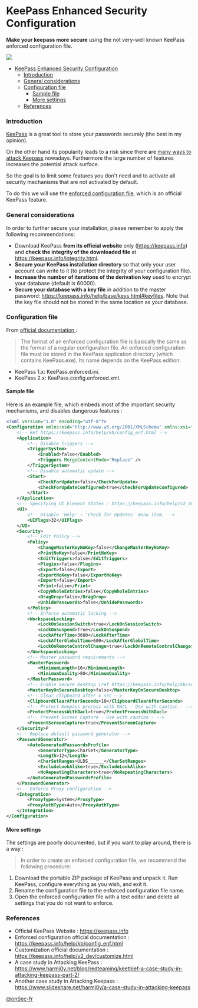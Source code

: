 # KeePass Enhanced Security Configuration 

**Make your keepass more secure** using the not very-well known KeePass enforced configuration file. 

![](https://raw.githubusercontent.com/onSec-fr/Keepass-Enhanced-Security-Configuration/main/icon.ico?token=AOI5A4YP6537BK24ZKKOBKDARO472)

- [KeePass Enhanced Security Configuration](#keepass-enhanced-security-configuration)
    + [Introduction](#introduction)
    + [General considerations](#general-considerations)
    + [Configuration file](#configuration-file)
      - [Sample file](#sample-file)
      - [More settings](#more-settings)
    + [References](#references)

### Introduction
[KeePass](https://keepass.info "KeePass") is a great tool to store your passwords securely (the best in my opinion).

On the other hand its popularity leads to a risk since there are [many ways to attack Keepass](https://www.harmj0y.net/blog/redteaming/keethief-a-case-study-in-attacking-keepass-part-2/ "many ways to attack Keepass") nowadays.
Furthermore the large number of features increases the potential attack surface.

So the goal is to limit some features you don't need and to activate all security mechanisms that are not activated by default.

To do this we will use the [enforced configuration file](https://keepass.info/help/kb/config_enf.html "enforced configuration file"), which is an official KeePass feature.

### General considerations
In order to further secure your installation, please remember to apply the following recommendations: 

- Download KeePass **from its official website** only (https://keepass.info) and **check the integrity of the downloaded file** at https://keepass.info/integrity.html.
- **Secure your KeePass installation directory** so that only your user account can write to it (to protect the integrity of your configuration file).
- **Increase the number of iterations of the derivation key** used to encrypt your database (default is 60000).
- **Secure your database with a key file** in addition to the master password: https://keepass.info/help/base/keys.html#keyfiles. Note that the key file should not be stored in the same location as your database.

### Configuration file
From [official documentation ](https://keepass.info/help/kb/config_enf.html#info "official documentation "): 
> The format of an enforced configuration file is basically the same as the format of a regular configuration file. An enforced configuration file must be stored in the KeePass application directory (which contains KeePass.exe). Its name depends on the KeePass edition:
- KeePass 1.x: KeePass.enforced.ini.
- KeePass 2.x: KeePass.config.enforced.xml.

#### Sample file
Here is an example file, which embeds most of the important security mechanisms, and disables dangerous features :
```xml
<?xml version="1.0" encoding="utf-8"?>
<Configuration xmlns:xsd="http://www.w3.org/2001/XMLSchema" xmlns:xsi="http://www.w3.org/2001/XMLSchema-instance">
	<!-- Ref https://keepass.info/help/kb/config_enf.html -->
	<Application>
		<!-- Disable triggers -->
		<TriggerSystem>
			<Enabled>false</Enabled>
			<Triggers MergeContentMode="Replace" />
		</TriggerSystem>
		<!-- Disable automatic update -->
		<Start>
			<CheckForUpdate>false</CheckForUpdate>
			<CheckForUpdateConfigured>true</CheckForUpdateConfigured>
		</Start>
	</Application>
	<!-- Specifying UI Element States : https://keepass.info/help/v2_dev/customize.html#uiflags -->
	<UI>
		<!-- Disable 'Help' → 'Check for Updates' menu item. -->
		<UIFlags>32</UIFlags>
	</UI>
	<Security>
		<!-- Edit Policy -->
		<Policy>
			<ChangeMasterKeyNoKey>false</ChangeMasterKeyNoKey>
			<PrintNoKey>false</PrintNoKey>
			<EditTriggers>false</EditTriggers>
			<Plugins>false</Plugins>
			<Export>false</Export>
			<ExportNoKey>false</ExportNoKey>
			<Import>false</Import>
			<Print>false</Print>
			<CopyWholeEntries>false</CopyWholeEntries>
			<DragDrop>false</DragDrop>
			<UnhidePasswords>false</UnhidePasswords>
		</Policy>
		<!-- Enforce automatic locking -->
		<WorkspaceLocking>
			<LockOnSessionSwitch>true</LockOnSessionSwitch>
			<LockOnSuspend>true</LockOnSuspend>
			<LockAfterTime>3600</LockAfterTime>
			<LockAfterGlobalTime>600</LockAfterGlobalTime>
			<LockOnRemoteControlChange>true</LockOnRemoteControlChange>
		</WorkspaceLocking>
		<!-- Master password requirements -->
		<MasterPassword>
			<MinimumLength>16</MinimumLength>
			<MinimumQuality>80</MinimumQuality>
		</MasterPassword>
		<!-- Enable Secure Desktop (ref https://keepass.info/help/kb/sec_desk.html)  -->
		<MasterKeyOnSecureDesktop>false</MasterKeyOnSecureDesktop>
		<!-- Clear clipboard after x sec -->
		<ClipboardClearAfterSeconds>10</ClipboardClearAfterSeconds>
		<!-- Protect Keepass process with DACL - Use with caution - -->
		<ProtectProcessWithDacl>true</ProtectProcessWithDacl>
		<!-- Prevent Screen Capture - Use with caution - -->
		<PreventScreenCapture>true</PreventScreenCapture>
	</Security>P
	<!-- Replace default password generator -->
	<PasswordGenerator>
		<AutoGeneratedPasswordsProfile>
			<GeneratorType>CharSet</GeneratorType>
			<Length>12</Length>
			<CharSetRanges>ULDS______</CharSetRanges>
			<ExcludeLookAlike>true</ExcludeLookAlike>
			<NoRepeatingCharacters>true</NoRepeatingCharacters>
		</AutoGeneratedPasswordsProfile>
	</PasswordGenerator>
	<!-- Enforce Proxy configuration -->
	<Integration>
		<ProxyType>System</ProxyType>
		<ProxyAuthType>Auto</ProxyAuthType>
	</Integration>
</Configuration>
```

#### More settings
The settings are poorly documented, but if you want to play around, there is a way :
> In order to create an enforced configuration file, we recommend the following procedure:
1. Download the portable ZIP package of KeePass and unpack it. Run KeePass, configure everything as you wish, and exit it.
2. Rename the configuration file to the enforced configuration file name.
3. Open the enforced configuration file with a text editor and delete all settings that you do not want to enforce.

### References
- Official KeePass Website : https://keepass.info
- Enforced configuration official documentation : https://keepass.info/help/kb/config_enf.html
- Customization official documentation : https://keepass.info/help/v2_dev/customize.html
- A case study in Attacking KeePass : https://www.harmj0y.net/blog/redteaming/keethief-a-case-study-in-attacking-keepass-part-2/
- Another case study in Attacking Keepass : https://www.slideshare.net/harmj0y/a-case-study-in-attacking-keepass

[@onSec-fr](https://github.com/onSec-fr "@onSec-fr")
